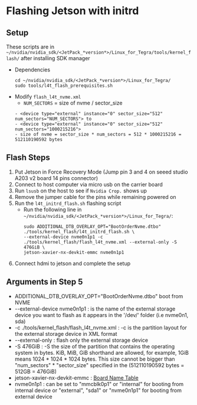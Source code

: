 # Flashing Jetson with initrd

## Setup
These scripts are in  `~/nvidia/nvidia_sdk/<JetPack_*version*>/Linux_for_Tegra/tools/kernel_flash/` after installing SDK manager
- Dependencies
  ```
  cd ~/nvidia/nvidia_sdk/<JetPack_*version*>/Linux_for_Tegra/
  sudo tools/l4t_flash_prerequisites.sh
  ```
- Modify `flash_l4t_nvme.xml` 
  - `NUM_SECTORS` = size of nvme / sector_size
  ```
  - <device type="external" instance="0" sector_size="512" num_sectors="NUM_SECTORS"> to
  - <device type="external" instance="0" sector_size="512" num_sectors="1000215216"> 
  - size of nvme = sector_size * num_sectors = 512 * 1000215216 = 512110190592 bytes
  ```
## Flash Steps 
1. Put Jetson in Force Recovery Mode (Jump pin 3 and 4 on seeed studio A203 v2 board 14 pins connector)
2. Connect to host computer via micro usb on the carrier board
3. Run `lsusb` on the host to see if `Nvidia Crop.` shows up
4. Remove the jumper cable for the pins while remaining powered on
5. Run the `l4t_initrd_flash.sh` flashing script
    - Run the following line in `~/nvidia/nvidia_sdk/<JetPack_*version*>/Linux_for_Tegra/`:
      ```
      sudo ADDITIONAL_DTB_OVERLAY_OPT="BootOrderNvme.dtbo" ./tools/kernel_flash/l4t_initrd_flash.sh \
      --external-device nvme0n1p1 -c ./tools/kernel_flash/flash_l4t_nvme.xml --external-only -S 476GiB \
      jetson-xavier-nx-devkit-emmc nvme0n1p1
      ```
7. Connect hdmi to jetson and complete the setup

## Arguments in Step 5
- ADDITIONAL_DTB_OVERLAY_OPT="BootOrderNvme.dtbo"
	boot from NVME
- --external-device nvme0n1p1
	: is the name of the external storage device you want to flash as it appears in the '/dev/' folder
	  (i.e nvme0n1, sda)
- -c ./tools/kernel_flash/flash_l4t_nvme.xml 
	: -c <external-partition-layout> is the partition layout for the external storage device in XML format
- --external-only 
	: flash only the external storage device
- -S 476GiB 
	: -S <APP-size> the size of the partition that contains the operating system in bytes. 
	  KiB, MiB, GiB shorthand are allowed, for example, 1GiB means 1024 * 1024 * 1024 bytes. 
	  This size cannot be bigger than "num_sectors" * "sector_size" specified in the <external-partition-layout>
	  (512110190592 bytes = 512GB = 476GiB)
- jetson-xavier-nx-devkit-emmc
	: <board-name> [Board Name Table](https://files.seeedstudio.com/wiki/A20X/6.png)
- nvme0n1p1
	: <rootdev> can be set to "mmcblk0p1" or "internal" for booting from internal
	  device or "external", "sda1" or "nvme0n1p1" for booting from external device

